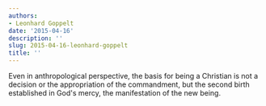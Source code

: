 ```yaml
---
authors:
- Leonhard Goppelt
date: '2015-04-16'
description: ''
slug: 2015-04-16-leonhard-goppelt
title: ''
---
```

Even in anthropological perspective, the basis for being a Christian is not a decision or the appropriation of the commandment, but the second birth established in God's mercy, the manifestation of the new being.



